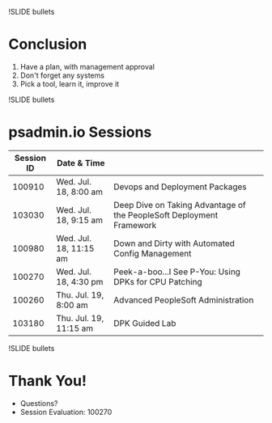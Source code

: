!SLIDE bullets

# Conclusion

1. Have a plan, with management approval
1. Don't forget any systems
1. Pick a tool, learn it, improve it

!SLIDE bullets

# psadmin.io Sessions

| **Session ID** | **Date & Time** |  |
| -------------- | --------------- | --------- |
| 100910 | Wed. Jul. 18, 8:00 am | Devops and Deployment Packages |
| 103030 | Wed. Jul. 18, 9:15 am | Deep Dive on Taking Advantage of the PeopleSoft Deployment Framework |
| 100980 | Wed. Jul. 18, 11:15 am | Down and Dirty with Automated Config Management |
| 100270 | Wed. Jul. 18, 4:30 pm | Peek-a-boo...I See P-You: Using DPKs for CPU Patching |
| 100260 | Thu. Jul. 19, 8:00 am | Advanced PeopleSoft Administration |
| 103180 | Thu. Jul. 19, 11:15 am |    DPK Guided Lab |

!SLIDE bullets

#  Thank You!

* Questions?
* Session Evaluation: 100270 

